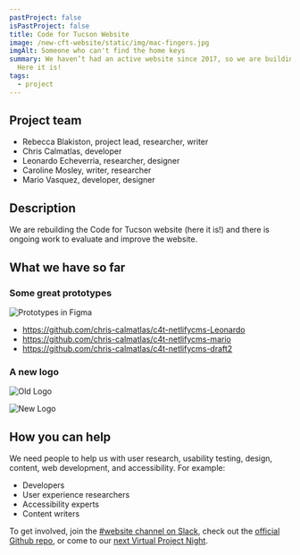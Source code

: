 ```yaml
---
pastProject: false
isPastProject: false
title: Code for Tucson Website
image: /new-cft-website/static/img/mac-fingers.jpg
imgAlt: Someone who can't find the home keys
summary: We haven’t had an active website since 2017, so we are building one!
  Here it is!
tags:
  - project
---
```

## Project team

* Rebecca Blakiston, project lead, researcher, writer
* Chris Calmatlas, developer 
* Leonardo Echeverria, researcher, designer
* Caroline Mosley, writer, researcher
* Mario Vasquez, developer, designer

## Description

We are rebuilding the Code for Tucson website (here it is!) and there is ongoing work to evaluate and improve the website.

## What we have so far

### Some great prototypes

  ![Prototypes in Figma](/new-cft-website/static/img/prototypes.png "prototypes")

* https://github.com/chris-calmatlas/c4t-netlifycms-Leonardo
* https://github.com/chris-calmatlas/c4t-netlifycms-mario
* https://github.com/chris-calmatlas/c4t-netlifycms-draft2

### A new logo

![Old Logo](/new-cft-website/static/img/orig_logo.png "Old Logo")

![New Logo](/new-cft-website/static/img/new_logo.png "New Logo")

## How you can help

We need people to help us with user research, usability testing, design, content, web development, and accessibility. For example:

* Developers
* User experience researchers
* Accessibility experts
* Content writers

To get involved, join the [\#website channel on Slack](https://codefortucson.slack.com/archives/C09AARA9M), check out the [official Github repo](https://github.com/CodeForTucson/), or come to our [next Virtual Project Night](https://www.meetup.com/Code-for-Tucson/events/calendar/).